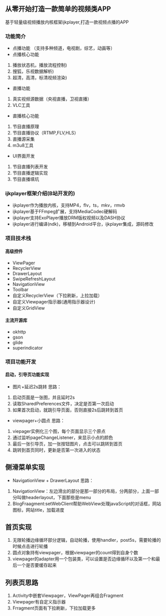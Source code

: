 ## 从零开始打造一款简单的视频类APP
基于轻量级视频播放内核框架ijkplayer,打造一款视频点播的APP

### 功能简介
- 点播功能
（支持多种频道，电视剧，综艺，动画等）
- 点播核心功能
1. 播放状态机，播放流程控制)
2. 搜狐，乐视数据解析)
3. 超清，高清，标清视频渲染)
- 直播功能
1. 真实视频源数据（央视直播，卫视直播）
2. VLC工具
- 直播核心功能
1. 节目直播原理
2. 节目直播协议（RTMP,FLV,HLS）
3. 直播源采集
4. m3u8工具
- UI界面开发
1. 节目直播列表开发
2. 节目直播逻辑实现
3. 节目直播填坑

### ijkplayer框架介绍(B站开发的)
- ijkplayer作为播放内核，支持MP4，flv，ts，mkv，rmvb
- ijkplayer基于FFmpeg扩展，支持MediaCodec硬解码
- ijkplayer支持ExoPlayer播放DRM版权视频以及DASH协议
- ijkplayer进行编译(ndk)，移植到Android平台，ijkplayer集成，源码修改


### 项目技术栈
#### 高级控件
- ViewPager
- RecyclerView
- DrawerLayout
- SwipeRefreshLayout
- NavigationView
- Toolbar
- 自定义RecyclerView（下拉刷新，上拉加载）
- 自定义Viewpager指示器(通用指示器设计)
- 自定义GridView

#### 主流开源库
- okhttp
- gson
- glide
-  superindicator


###  项目功能开发
#### 启动，引导页功能实现
- 图片+延迟2s跳转
思路：
1. 启动页面是一张图，并且延时2s
2. 读取SharedPreferences文件，决定是否第一次启动
3. 如果首次启动，就跳引导页面，否则直接2s后跳转到首页
- viewpager+小圆点
思路：
1. viepager实例化三个图，每个页面显示三个原点
2. 通过监听pageChangeListener，来显示小点的颜色
3. 最后一张引导页，加一张按钮图片，点击可以跳转到首页
4. 跳转到首页同时，更新是否第一次进入的状态

## 侧滑菜单实现
- NavigationView + DrawerLayout
思路：
1. NavigationView：左边滑出的部分是那一部分的布局，分两部分，上面一部分叫做headerlayout，下面那些是menu
2. BlogFraagment:setWebClient帮助WebView处理javaScript的对话框，网站图标，网站title，加载进度

## 首页实现
1. 无限轮播边缘循环部分逻辑，自动轮播，使用handler，post5s，需要轮播的时候点击进行轮播
2. 圆点对象持有viewpager，根据viewpager的count得到自身个数
3. viewpager的adapter用一个包装类，可以设置是否边缘循环以及第一个和最后一个是否要缓存起来

## 列表页思路
1. Activity中嵌套Viewpager，ViewPager再组合Fragment
2. Viewpager有自定义指示器
3. Frragment页面有下拉刷新，下拉加载更多
